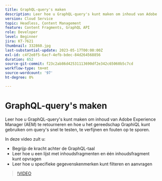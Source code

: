```yaml
---
title: GraphQL-query's maken
description: Leer hoe u GraphQL-query's kunt maken om inhoud van Adobe Experience Manager (AEM) te retourneren en hoe u het gereedschap GraphiQL kunt gebruiken om query's snel te testen, te verfijnen en fouten op te sporen.
version: Cloud Service
topic: Headless, Content Management
feature: Content Fragments, GraphQL API
role: Developer
level: Beginner
jira: KT-7621
thumbnail: 332860.jpg
last-substantial-update: 2023-05-17T00:00:00Z
exl-id: c4f2e8f5-6acf-4efb-bdec-84d264568856
duration: 652
source-git-commit: f23c2ab86d42531113690df2e342c65060b5c7cd
workflow-type: tm+mt
source-wordcount: '97'
ht-degree: 0%

---
```


# GraphQL-query&#39;s maken

Leer hoe u GraphQL-query&#39;s kunt maken om inhoud van Adobe Experience Manager (AEM) te retourneren en hoe u het gereedschap GraphiQL kunt gebruiken om query&#39;s snel te testen, te verfijnen en fouten op te sporen.

In deze video zult u:

+ Begrijp de kracht achter de GraphQL-taal
+ Leer hoe u een lijst met inhoudsfragmenten en één inhoudsfragment kunt opvragen
+ Leer hoe u specifieke gegevenskenmerken kunt filteren en aanvragen

>[!VIDEO](https://video.tv.adobe.com/v/332860?quality=12&learn=on)

